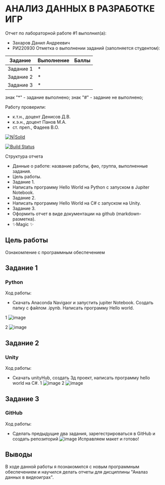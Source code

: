 # АНАЛИЗ ДАННЫХ В РАЗРАБОТКЕ ИГР
Отчет по лабораторной работе #1 выполнил(а):
- Захаров Данил Андреевич
- РИ220930
Отметка о выполнении заданий (заполняется студентом):

| Задание | Выполнение | Баллы |
| ------ | ------ | ------ |
| Задание 1 | * |            |
| Задание 2 | * |            |
| Задание 3 | * |            |  

знак "*" - задание выполнено; знак "#" - задание не выполнено;

Работу проверили:
- к.т.н., доцент Денисов Д.В.
- к.э.н., доцент Панов М.А.
- ст. преп., Фадеев В.О.

[![N|Solid](https://cldup.com/dTxpPi9lDf.thumb.png)](https://nodesource.com/products/nsolid)

[![Build Status](https://travis-ci.org/joemccann/dillinger.svg?branch=master)](https://travis-ci.org/joemccann/dillinger)

Структура отчета

- Данные о работе: название работы, фио, группа, выполненные задания.
- Цель работы.
- Задание 1.
- Написать программу Hello World на Python с запуском в Jupiter Notebook.
- Задание 2.
- Написать программу Hello World на C# с запуском на Unity. 
- Задание 3.
- Оформить отчет в виде документации на github (markdown-разметка).
- ✨Magic ✨

## Цель работы
Ознакомление с программным обеспечением

## Задание 1
### Python
Ход работы:
- Скачать Anaconda Navigaor и запустить jupiter Notebook. Создать папку с файлом .ipynb. Написать программу Hello world. 


1
![image](https://github.com/KamikotoRem/DA-in-GameDev-lab1/assets/129965242/1c7233f7-9dc1-47ae-86d7-340ce7185b48)

2
![image](https://github.com/KamikotoRem/DA-in-GameDev-lab1/assets/129965242/f9ade0df-1b41-43c1-b54c-7b383a89d044)


## Задание 2
### Unity
Ход работы:
- Скачать unityHub, создать 3д проект, написать программу hello world на C#.
1
![image](https://github.com/KamikotoRem/DA-in-GameDev-lab1/assets/129965242/151f5df8-46b9-4dcf-8def-4d39580f6cb7)
2
![image](https://github.com/KamikotoRem/DA-in-GameDev-lab1/assets/129965242/ec578eda-3711-4c31-8741-f291b0af0cd6)


## Задание 3
### GitHub
Ход работы:
- Сделать предыдущие два задания, зарегестрироваться в GitHub и создать репозиторий
![image](https://github.com/KamikotoRem/DA-in-GameDev-lab1/assets/129965242/4d306bc1-9357-4352-9d81-75e1e9d1e1de)
Исправляем макет и готово!




## Выводы

В ходе данной работы я познакомился с новым программным обеспечением и научился делать отчеты для дисциплины "Аналаз данных в видеоиграх".
